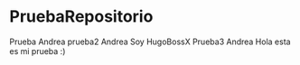 # PruebaRepositorio
Prueba Andrea
prueba2 Andrea 
Soy HugoBossX
Prueba3 Andrea
Hola esta es mi prueba :)
